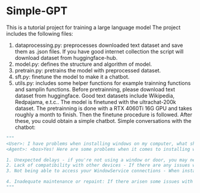 # Simple-GPT
This is a tutorial project for training a large language model
The project includes the following files:
1. dataprocessing.py: preprocesses downloaded text dataset and save them as .json files. If you have good internet collection the script will download dataset from huggingface-hub.
2. model.py: defines the structure and algorithm of model.
3. pretrain.py: pretrains the model with preprocessed dataset.
4. sft.py: finetune the model to make it a chatbot.
5. utils.py: includes some helper functions for example trainning functions and samplin functions.
Before pretrainning, please download text dataset from huggingface. Good text datasets include Wikipedia, Redpajama, e.t.c..
The model is finetuned with the ultrachat-200k dataset.
The pretrainning is done with a RTX 4060Ti 16G GPU and takes roughly a month to finish. Then the finetune procedure is followed. After these, you could obtain a simple chatbot.
Simple conversations with the chatbot:
```python
"""
<User>: I have problems when installing windows on my computer, what should I do?
<Agent>: <bos>Yes! Here are some problems when it comes to installing windows on your computer:

1. Unexpected delays - if you're not using a window or door, you may need to install it without the necessary equipment and software in place for your computer's door-to-door interface (DOI)
2. Lack of compatibility with other devices - If there are any issues with your WiFi network, you may need to install them without any compatibility issues such as USB/CPU compatibility
3. Not being able to access your WindowService connections - When installing windowservice connections on my computer's doorstep, I often require more than one connection at once that is easier than others. This can be due in particular to unnecessarily lowering your Windows Service connections if they accessed it by using the same programming language and software installed in your computer's doorstep

4. Inadequate maintenance or repaint: If there arisen some issues with Windows Servicecontroller (WSAC) systems that may not work for you, you may need more repairs and replacements as needed. These issues are oftentimes caused by poorly installed WindowServicecontroller systems, which can lead to delays in installations, repair problems, and replacement of windows on their own.
"""
```
